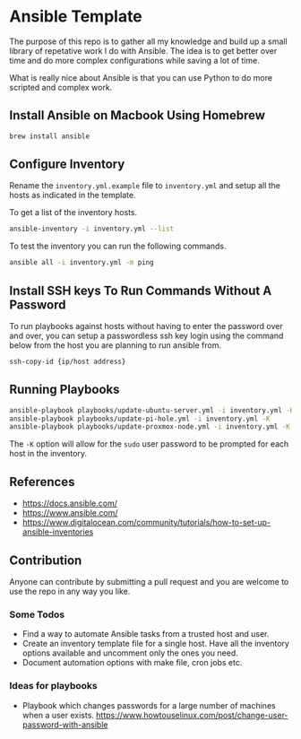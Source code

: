# Ansible Template

The purpose of this repo is to gather all my knowledge and build up a small library of repetative work I do with Ansible. The idea is to get better over time and do more complex configurations while saving a lot of time.

What is really nice about Ansible is that you can use Python to do more
scripted and complex work.

## Install Ansible on Macbook Using Homebrew

```bash
brew install ansible
```

## Configure Inventory

Rename the `inventory.yml.example` file to `inventory.yml` and setup all the hosts as indicated in the template.

To get a list of the inventory hosts.

```bash
ansible-inventory -i inventory.yml --list
```

To test the inventory you can run the following commands.

```bash
ansible all -i inventory.yml -m ping
```

## Install SSH keys To Run Commands Without A Password

To run playbooks against hosts without having to enter the password over and over, you can
setup a passwordless ssh key login using the command below from the host you are planning
to run ansible from.

```bash
ssh-copy-id {ip/host address}
```

## Running Playbooks

```bash
ansible-playbook playbooks/update-ubuntu-server.yml -i inventory.yml -K
ansible-playbook playbooks/update-pi-hole.yml -i inventory.yml -K
ansible-playbook playbooks/update-proxmox-node.yml -i inventory.yml -K
```

The `-K` option will allow for the `sudo` user password to be prompted for each
host in the inventory.

## References

- <https://docs.ansible.com/>
- <https://www.ansible.com/>
- <https://www.digitalocean.com/community/tutorials/how-to-set-up-ansible-inventories>

## Contribution

Anyone can contribute by submitting a pull request and you are welcome to use the
repo in any way you like.

### Some Todos

- Find a way to automate Ansible tasks from a trusted host and user.
- Create an inventory template file for a single host. Have all the inventory options available and uncomment only the ones you need.
- Document automation options with make file, cron jobs etc.

### Ideas for playbooks

- Playbook which changes passwords for a large number of machines when a user exists. <https://www.howtouselinux.com/post/change-user-password-with-ansible>

